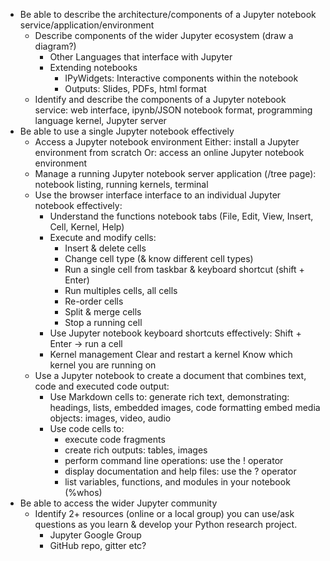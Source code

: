 - Be able to describe the architecture/components of a Jupyter notebook service/application/environment
  - Describe components of the wider Jupyter ecosystem (draw a diagram?)
    - Other Languages that interface with Jupyter
    - Extending notebooks
      - IPyWidgets: Interactive components within the notebook
      - Outputs: Slides, PDFs, html format
  - Identify and describe the components of a Jupyter notebook service: web interface, ipynb/JSON notebook format, programming language kernel, Jupyter server
- Be able to use a single Jupyter notebook effectively
  - Access a Jupyter notebook environment
Either: install a Jupyter environment from scratch
Or: access an online Jupyter notebook environment
  - Manage a running Jupyter notebook server application (/tree page): notebook listing, running kernels, terminal
  - Use the browser interface interface to an individual Jupyter notebook effectively:
    - Understand the functions notebook tabs (File, Edit, View, Insert, Cell, Kernel, Help)
    - Execute and modify cells:
      - Insert & delete cells
      - Change cell type (& know different cell types)
      - Run a single cell from taskbar & keyboard shortcut (shift + Enter)
      - Run multiples cells, all cells
      - Re-order cells
      - Split & merge cells
      - Stop a running cell
    - Use Jupyter notebook keyboard shortcuts effectively:
Shift + Enter → run a cell
    - Kernel management
Clear and restart a kernel
Know which kernel you are running on
  - Use a Jupyter notebook to create a document that combines text, code and executed code output:
    - Use Markdown cells to:
generate rich text, demonstrating: headings, lists, embedded images, code formatting
embed media objects: images, video, audio
    - Use code cells to:
      - execute code fragments
      - create rich outputs: tables, images
      - perform command line operations: use the ! operator
      - display documentation and help files: use the ? operator
      - list variables, functions, and modules in your notebook (%whos)
- Be able to access the wider Jupyter community
  - Identify 2+ resources (online or a local group) you can use/ask questions as you learn & develop your Python research project.
    - Jupyter Google Group
    - GitHub repo, gitter etc?
